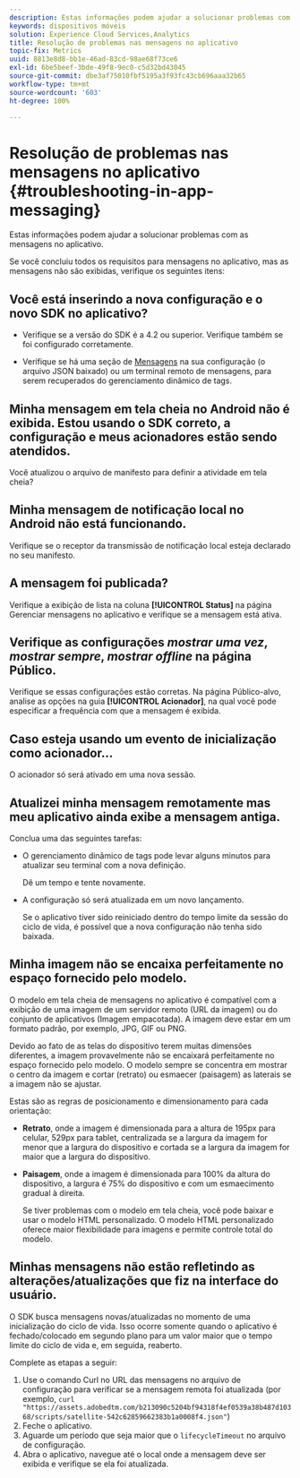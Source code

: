 ```yaml
---
description: Estas informações podem ajudar a solucionar problemas com as mensagens no aplicativo.
keywords: dispositivos móveis
solution: Experience Cloud Services,Analytics
title: Resolução de problemas nas mensagens no aplicativo
topic-fix: Metrics
uuid: 8813e8d8-bb1e-46ad-83cd-98ae68f73ce6
exl-id: 6be5beef-3bde-49f8-9ec0-c5d32bd43045
source-git-commit: dbe3af75010fbf5195a3f93fc43cb696aaa32b65
workflow-type: tm+mt
source-wordcount: '603'
ht-degree: 100%

---
```


# Resolução de problemas nas mensagens no aplicativo {#troubleshooting-in-app-messaging}

Estas informações podem ajudar a solucionar problemas com as mensagens no aplicativo.

Se você concluiu todos os requisitos para mensagens no aplicativo, mas as mensagens não são exibidas, verifique os seguintes itens:

## Você está inserindo a nova configuração e o novo SDK no aplicativo?

* Verifique se a versão do SDK é a 4.2 ou superior. Verifique também se foi configurado corretamente.

* Verifique se há uma seção de [Mensagens](/help/using/in-app-messaging/in-app-messaging.md) na sua configuração (o arquivo JSON baixado) ou um terminal remoto de mensagens, para serem recuperados do gerenciamento dinâmico de tags.

## Minha mensagem em tela cheia no Android não é exibida. Estou usando o SDK correto, a configuração e meus acionadores estão sendo atendidos.

Você atualizou o arquivo de manifesto para definir a atividade em tela cheia?

## Minha mensagem de notificação local no Android não está funcionando.

Verifique se o receptor da transmissão de notificação local esteja declarado no seu manifesto.

## A mensagem foi publicada?

Verifique a exibição de lista na coluna **[!UICONTROL Status]** na página Gerenciar mensagens no aplicativo e verifique se a mensagem está ativa.

## Verifique as configurações *mostrar uma vez*, *mostrar sempre*, *mostrar offline* na página Público.

Verifique se essas configurações estão corretas. Na página Público-alvo, analise as opções na guia **[!UICONTROL Acionador]**, na qual você pode especificar a frequência com que a mensagem é exibida.

## Caso esteja usando um evento de inicialização como acionador...

O acionador só será ativado em uma nova sessão.

## Atualizei minha mensagem remotamente mas meu aplicativo ainda exibe a mensagem antiga.

Conclua uma das seguintes tarefas:

* O gerenciamento dinâmico de tags pode levar alguns minutos para atualizar seu terminal com a nova definição.

   Dê um tempo e tente novamente.

* A configuração só será atualizada em um novo lançamento.

   Se o aplicativo tiver sido reiniciado dentro do tempo limite da sessão do ciclo de vida, é possível que a nova configuração não tenha sido baixada.

## Minha imagem não se encaixa perfeitamente no espaço fornecido pelo modelo.

O modelo em tela cheia de mensagens no aplicativo é compatível com a exibição de uma imagem de um servidor remoto (URL da imagem) ou do conjunto de aplicativos (Imagem empacotada). A imagem deve estar em um formato padrão, por exemplo, JPG, GIF ou PNG.

Devido ao fato de as telas do dispositivo terem muitas dimensões diferentes, a imagem provavelmente não se encaixará perfeitamente no espaço fornecido pelo modelo. O modelo sempre se concentra em mostrar o centro da imagem e cortar (retrato) ou esmaecer (paisagem) as laterais se a imagem não se ajustar.

Estas são as regras de posicionamento e dimensionamento para cada orientação:

* **Retrato**, onde a imagem é dimensionada para a altura de 195px para celular, 529px para tablet, centralizada se a largura da imagem for menor que a largura do dispositivo e cortada se a largura da imagem for maior que a largura do dispositivo.

* **Paisagem**, onde a imagem é dimensionada para 100% da altura do dispositivo, a largura é 75% do dispositivo e com um esmaecimento gradual à direita.

   Se tiver problemas com o modelo em tela cheia, você pode baixar e usar o modelo HTML personalizado. O modelo HTML personalizado oferece maior flexibilidade para imagens e permite controle total do modelo.

## Minhas mensagens não estão refletindo as alterações/atualizações que fiz na interface do usuário.

O SDK busca mensagens novas/atualizadas no momento de uma inicialização do ciclo de vida. Isso ocorre somente quando o aplicativo é fechado/colocado em segundo plano para um valor maior que o tempo limite do ciclo de vida e, em seguida, reaberto.

Complete as etapas a seguir:

1. Use o comando Curl no URL das mensagens no arquivo de configuração para verificar se a mensagem remota foi atualizada (por exemplo, `curl "https://assets.adobedtm.com/b213090c5204bf94318f4ef0539a38b487d10368/scripts/satellite-542c62859662383b1a0008f4.json"`)
1. Feche o aplicativo.
1. Aguarde um período que seja maior que o `lifecycleTimeout` no arquivo de configuração.
1. Abra o aplicativo, navegue até o local onde a mensagem deve ser exibida e verifique se ela foi atualizada.
